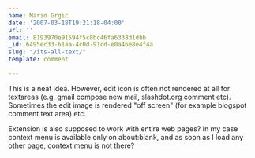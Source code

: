 ```yaml
---
name: Mario Grgic
date: '2007-03-18T19:21:18-04:00'
url: ''
email: 8193970e91594f5c8bc46fa6338d1dbb
_id: 6495ec33-61aa-4c0d-91cd-e0a46e8e4f4a
slug: "/its-all-text/"
template: comment

---
```


This is a neat idea. However, edit icon is often not rendered at all for textareas (e.g. gmail compose new mail, slashdot.org comment etc). Sometimes the edit image is rendered "off screen" (for example  blogspot comment text area) etc.

Extension is also supposed to work with entire web pages? In my case context menu is available only on about:blank, and as soon as I load any other page, context menu is not there?
